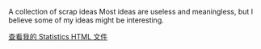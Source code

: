 A collection of scrap ideas
Most ideas are useless and meaningless, but I believe some of my ideas might be interesting.

[查看我的 Statistics HTML 文件](/residual.html)


